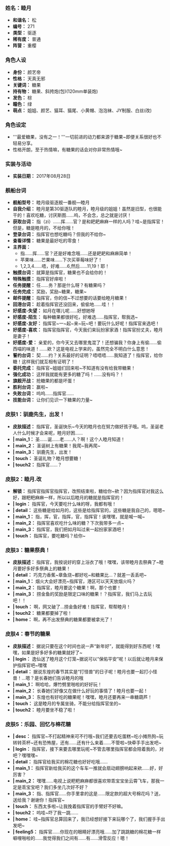 ### 姓名：睦月
* **和谐名：** 松
* **编号：** 271
* **类型：** 驱逐
* **稀有度：** 普通
* **阵营：** 重樱


### 角色人设
* **身份：** 颜艺帝
* **性格：** 天真无邪
* **关键词：** 糖果
* **持有物：** 糖果、斜挎炮(包)(120mm单装炮)
* **发色：** 棕
* **瞳色：** 绿
* **萌点：** 姐姐、颜艺、猫耳、猫尾、小黄帽、泡泡袜、JY制服、白丝(改)


### 角色设定
* '''最爱糖果，没有之一！'''一切前进的动力都来源于糖果~即便关系很好也不轻易分享。
* 性格开朗，至于热情嘛，有糖果的话会对你非常热情哦~


### 实装与活动
* **实装日期：** 2017年08月28日


### 舰船台词
* **舰船型号：** 睦月级驱逐舰一番舰—睦月
* **自我介绍：** 睦月是第30驱逐队的睦月，睦月级的姐姐！虽然是旧型，也很能干的！喜欢吃糖，讨厌斯图……呜，不会念，总之就是讨厌！
* **获取台词：** 指（zi）……挥……官？是和耙耙麻麻一样的人吗？哇~是指挥官！但是，糖是睦月的，不给你哦！
* **登录台词：** 指挥官也想吃糖吗？但我的不给你~
* **查看详情：** 糖果是最好吃的零食！
* **主界面：**
  * 指……挥……官？还是好难念哦……还是耙耙和麻麻简单！
  * 苹果味……芒果味……下次买草莓味好了！
  * 1,2,3,4……唔，好难……6,然后……11,19！耶！
* **触摸台词：** 就算是指挥官，糖果也不会给你的！
* **特殊触摸：** 指挥官好痒啦！
* **任务提醒：** 任……务？那是什么呀？有糖果吗？
* **任务完成：** 奖励，奖励~糖果，糖果~
* **邮件提醒：** 指挥官，你的信~不过想要的话要给睦月糖果！
* **回港台词：** 趁着指挥官还没回来，偷偷地……哇！！
* **好感度-失望：** 如月在哪儿呢……好想她呀
* **好感度-陌生：** 每种糖果都很好吃，好难选……指挥官，帮我选~
* **好感度-友好：** 指挥官~一~起~来~玩~吧！要玩什么好呢！指挥官来选吧！
* **好感度-喜欢：** 指挥官指挥官，今天我们来玩扮家家酒！指挥官扮丈夫，睦月是妻子！
* **好感度-爱：** 亲爱的，你今天又去哪里鬼混了！还想骗我？你身上有偷……偷西喵的味道！……欸？这是电视上学来的，虽然完全不明白什么意思！
* **誓约台词：** 契……约？关系最好的证明？唔唔唔……我知道了！指挥官，给你糖！这样我们就互相有证明了！
* **委托完成：** 指挥官~姐姐们回来啦~不知道有没有给我带糖果！
* **强化成功：** 这样我就能有更多的糖了吗！……没有吗？！
* **旗舰开战：** 抢糖果的都是坏蛋！
* **胜利台词：** 赢啦~
* **失败台词：** 呜呜……指挥官……
* **技能台词：** 让你们见识一下糖果的力量~


### 皮肤1：驯鹿先生，出发！
* **皮肤描述：** 指挥官，圣诞快乐~今天的睦月也在努力做好孩子哦。呜，圣诞老人什么时候才会来呢，睦月好困……
* **| main_1：** 圣……诞……老……人？啊！这个人睦月知道！
* **| main_2：** 圣诞树上有糖果！我爬~我再爬~
* **| main_3：** 驯鹿先生，出发！
* **| touch：** 圣诞礼物？睦月想要糖！
* **| touch2：** 指挥官……？


### 皮肤2：睦月.改
* **解锁：** 指挥官指挥官指挥官，改照结束啦，糖给你~欸？因为指挥官对我这么好，跟粑粑麻麻一样，所以以后睦月的糖就是指挥官的！
* **| login：** 指挥官，今天要吃什么味的呀，我都有哦！
* **| detail：** 这些糖是给如月的，这些是给指挥官的，这些糖是我自己的，嗯嗯~
* **| main_1：** 指，挥，官，指挥，官，指挥官！诶嘿嘿，就是喊一喊~
* **| main_2：** 指挥官喜欢吃什么味的糖？下次我带多一点~
* **| main_3：** 指挥官，我们把如月叫过来一起扮家家酒吧！
* **| touch：** 指挥官，要吃糖吗？给你~


### 皮肤3：糖果祭典！
* **皮肤描述：** 指挥官，我按说好的穿上浴衣了哦！嘿嘿，该带睦月去祭典了~睦月要好多好多祭典上的糖果！
* **| detail：** 巧克力香蕉~章鱼烧~都好吃~和糖果比…？就差一丢丢吧~
* **| main_1：** 烟火大会好漂亮~指挥官，港区可以天天放烟火吗？
* **| main_2：** 指挥官，睦月要这个糖果！啊，那个也要！
* **| main_3：** 捞金鱼的奖励是限定口味的糖果！？指挥官，我们马上去玩吧！！
* **| touch：** 啊，网又破了…捞金鱼好难！指挥官，帮帮睦月！
* **| touch2：** 糖果都要掉了啦！
* **| home：** 啊，再不出发祭典的糖果都要被拿光了！


### 皮肤4：春节的糖果
* **皮肤描述：** 据说只要在这个时间也说一声“新年好”，就能得到好东西呢！嘿嘿，如果是好多好多的糖果就好了~
* **| login：** 逸仙送了睦月这个灯笼~据说可以“保佑平安”呢！以后就让睦月来保护指挥官吧~嘿嘿
* **| detail：** 据说东煌的春节其实是“打怪兽”的日子呢！睦月也要一起打小怪兽！…嗯？是长春她们告诉睦月的哦
* **| main_1：** 啊哈哈，爆竹劈里啪啦的好好玩！
* **| main_2：** 长春她们好像又在做什么好玩的事情了！睦月也要一起！
* **| main_3：** 东煌也有好吃的糖果呢！嘿嘿，睦月还要再来一串糖葫芦！
* **| touch：** 这是睦月的专属坐骑，不能分给指挥官坐的~
* **| touch2：** 睦月要坐不稳了啦！


### 皮肤5：乐园、回忆与棉花糖
* **| desc：** 指挥官~不打起精神来可不行哦~我们还要去吃蛋糕~吃小摊热狗~玩转转茶杯~还有恐怖屋，还有……还有什么来着……不管啦~快牵手手出发吧~
* **| login：** 指挥官，接下来要去哪里玩呢~不管去哪里指挥官都会陪着我的，对吧？嘿嘿嘿~
* **| detail：** 指挥官给我买的棉花糖也好好吃哦……
* **| main_1：** 指挥官新给我买的这个车车一推就会扇动翅膀响起来欸……好，好厉害？
* **| main_2：** 嘿嘿……电视上说粑粑麻麻都很喜欢带乖宝宝坐云霄飞车，那我一定是乖宝宝吧？我们多坐几次好不好？
* **| main_3：** 指、指挥官……你手里拿的这是……限定款的超大号棉花吗？送，送给我？谢谢你！指挥官~
* **| touch：** 东西太多啦~让我挽着指挥官的手臂好不好嘛。
* **| touch2：** 呜哇~吓了我一跳……
* **| home：** 哇~指挥官总算回来了，我已经想好接下来玩哪个了，我们握手手出发吧~
* **| feeling5：** 指挥官……你现在的眼睛好漂亮哦……加了跳跳糖的棉花糖一样噼哩啪啦的……我觉得我们之间有……有……滑雪反应！嗯！
